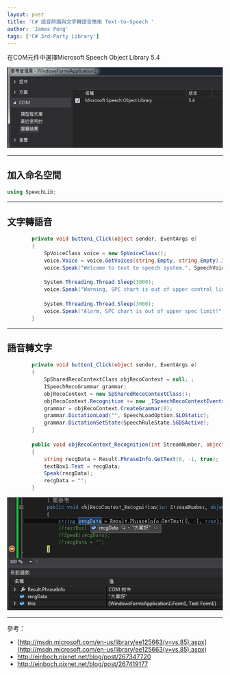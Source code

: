 ```yaml
---
layout: post
title: 'C# 語音辨識與文字轉語音應用 Text-to-Speech '
author: 'James Peng'
tags: ['C# 3rd-Party Library']
---
```


在COM元件中選擇Microsoft Speech Object Library 5.4

![](..\images\2014-01-23-CSharp_SpeechLib\Q8LXnfd.png)


----------

## 加入命名空間 ##

~~~csharp
using SpeechLib;
~~~

----------

## 文字轉語音 ##

~~~csharp
        private void button1_Click(object sender, EventArgs e)
        {
            SpVoiceClass voice = new SpVoiceClass();
            voice.Voice = voice.GetVoices(string.Empty, string.Empty).Item(0);
            voice.Speak("Welcome to text to speech system.", SpeechVoiceSpeakFlags.SVSFDefault);//SVSFDefault: Specifies that the default settings

            System.Threading.Thread.Sleep(3000);
            voice.Speak("Warning, SPC chart is out of upper control limit!", SpeechVoiceSpeakFlags.SVSFDefault);

            System.Threading.Thread.Sleep(3000);
            voice.Speak("Alarm, SPC chart is out of upper spec limit!", SpeechVoiceSpeakFlags.SVSFDefault);
        }
~~~


----------
## 語音轉文字 ##

~~~csharp
        private void button1_Click(object sender, EventArgs e)
        {
            SpSharedRecoContextClass objRecoContext = null; ;
            ISpeechRecoGrammar grammar;
            objRecoContext = new SpSharedRecoContextClass();
            objRecoContext.Recognition += new _ISpeechRecoContextEvents_RecognitionEventHandler(objRecoContext_Recognition);
            grammar = objRecoContext.CreateGrammar(0);
            grammar.DictationLoad("", SpeechLoadOption.SLOStatic);
            grammar.DictationSetState(SpeechRuleState.SGDSActive);
        }

		public void objRecoContext_Recognition(int StreamNumber, object StreamPosition, SpeechRecognitionType RecognitionType, ISpeechRecoResult Result)
		{
		    string recgData = Result.PhraseInfo.GetText(0, -1, true);
		    textBox1.Text = recgData;
		    Speak(recgData);
		    recgData = "";
		}
~~~

![](..\images\2014-01-23-CSharp_SpeechLib\ojcYApA.png)

----------

參考：

- [http://msdn.microsoft.com/en-us/library/ee125663(v=vs.85).aspx](http://msdn.microsoft.com/en-us/library/ee125663(v=vs.85).aspx)
- http://einboch.pixnet.net/blog/post/267347720
- http://einboch.pixnet.net/blog/post/267419177
